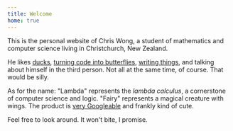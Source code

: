 ```yaml
---
title: Welcome
home: true
---
```


This is the personal website of Chris Wong, a student of mathematics and computer science living in Christchurch, New Zealand.

He likes [ducks][], [turning code into butterflies][], [writing things][], and talking about himself in the third person. Not all at the same time, of course. That would be silly.

[ducks]: https://upload.wikimedia.org/wikipedia/commons/b/bf/Anas_platyrhynchos_male_female_quadrat.jpg
[turning code into butterflies]: https://github.com/lfairy
[writing things]: blog

As for the name: "Lambda" represents the *lambda calculus*, a cornerstone of computer science and logic. "Fairy" represents a magical creature with wings. The product is [very Googleable][] and frankly kind of cute.

[very Googleable]: https://google.com/search?q=lambda+fairy

Feel free to look around. It won't bite, I promise.
